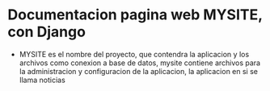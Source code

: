 # Documentacion pagina web MYSITE, con Django
- MYSITE es el nombre del proyecto, que contendra la aplicacion y los archivos como conexion 
a base de datos, mysite contiene archivos para la administracion y configuracion de la 
aplicacion, la aplicacion en si se llama noticias
